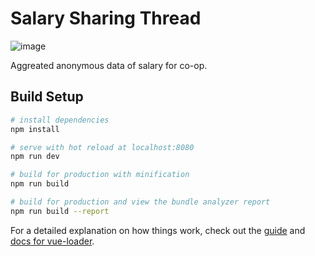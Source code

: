# Salary Sharing Thread 

![image](https://user-images.githubusercontent.com/22923895/79695239-d1a6a300-8243-11ea-957a-2849e184c1d7.png)

Aggreated anonymous data of salary for co-op. 


## Build Setup

``` bash
# install dependencies
npm install

# serve with hot reload at localhost:8080
npm run dev

# build for production with minification
npm run build

# build for production and view the bundle analyzer report
npm run build --report
```

For a detailed explanation on how things work, check out the [guide](http://vuejs-templates.github.io/webpack/) and [docs for vue-loader](http://vuejs.github.io/vue-loader).

